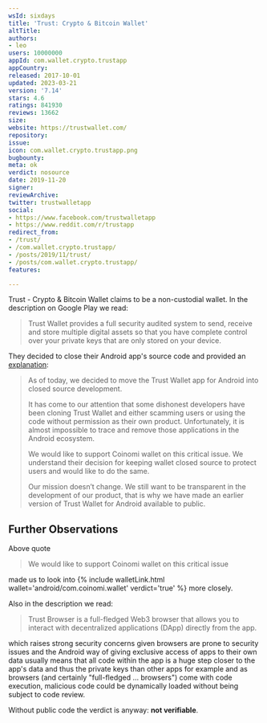 ```yaml
---
wsId: sixdays
title: 'Trust: Crypto & Bitcoin Wallet'
altTitle: 
authors:
- leo
users: 10000000
appId: com.wallet.crypto.trustapp
appCountry: 
released: 2017-10-01
updated: 2023-03-21
version: '7.14'
stars: 4.6
ratings: 841930
reviews: 13662
size: 
website: https://trustwallet.com/
repository: 
issue: 
icon: com.wallet.crypto.trustapp.png
bugbounty: 
meta: ok
verdict: nosource
date: 2019-11-20
signer: 
reviewArchive: 
twitter: trustwalletapp
social:
- https://www.facebook.com/trustwalletapp
- https://www.reddit.com/r/trustapp
redirect_from:
- /trust/
- /com.wallet.crypto.trustapp/
- /posts/2019/11/trust/
- /posts/com.wallet.crypto.trustapp/
features: 

---
```


Trust - Crypto & Bitcoin Wallet
claims to be a non-custodial wallet. In the description on Google Play we read:

> Trust Wallet provides a full security audited system to send, receive and store multiple digital assets so that you have complete control over your private keys that are only stored on your device.

They decided to close their Android app's source code and provided an
[explanation](https://medium.com/@trustwallet/why-open-sourcing-android-app-could-be-a-harm-to-the-crypto-community-fb3ae1707dc6):

> As of today, we decided to move the Trust Wallet app for Android into closed source development.
>
> It has come to our attention that some dishonest developers have been cloning Trust Wallet and either scamming users or using the code without permission as their own product. Unfortunately, it is almost impossible to trace and remove those applications in the Android ecosystem.
>
> We would like to support Coinomi wallet on this critical issue. We understand their decision for keeping wallet closed source to protect users and would like to do the same.
>
> Our mission doesn’t change. We still want to be transparent in the development of our product, that is why we have made an earlier version of Trust Wallet for Android available to public.


Further Observations
--------------------

Above quote

> We would like to support Coinomi wallet on this critical issue

made us to look into {% include walletLink.html wallet='android/com.coinomi.wallet' verdict='true' %} more closely.

Also in the description we read:

> Trust Browser is a full-fledged Web3 browser that allows you to interact with decentralized applications (DApp) directly from the app.

which raises strong security concerns given browsers are prone to security
issues and the Android way of giving exclusive access of apps to their own data
usually means that all code within the app is a huge step closer to the app's
data and thus the private keys than other apps for example and as browsers
(and certainly "full-fledged ... browsers") come with code execution, malicious
code could be dynamically loaded without being subject to code review.

Without public code the verdict is anyway: **not verifiable**.
